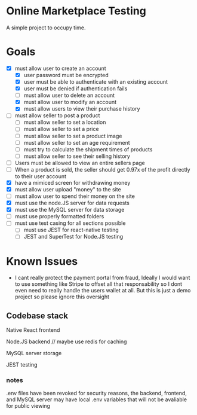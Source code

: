 # Online Marketplace Testing
A simple project to occupy time.

# Goals
- [x] must allow user to create an account
    - [x] user password must be encrypted
    - [x] user must be able to authenticate with an existing account
    - [x] user must be denied if authentication fails
    - [ ] must allow user to delete an account
    - [x] must allow user to modify an account
    - [x] must allow users to view their purchase history
- [ ] must allow seller to post a product
    - [ ] must allow seller to set a location
    - [ ] must allow seller to set a price
    - [ ] must allow seller to set a product image
    - [ ] must allow seller to set an age requirement
    - [ ] must try to calculate the shipment times of products
    - [ ] must allow seller to see their selling history
- [ ] Users must be allowed to view an entire sellers page
- [ ] When a product is sold, the seller should get 0.97x of the profit directly to their user account
- [x] have a mimiced screen for withdrawing money
- [x] must allow user upload "money" to the site
- [ ] must allow user to spend their money on the site
- [x] must use the node.JS server for data requests
- [x] must use the MySQL server for data storage
- [ ] must use properly formatted folders
- [ ] must use test casing for all sections possible
    - [ ] must use JEST for react-native testing
    - [ ] JEST and SuperTest for Node.JS testing

# Known Issues
- I cant really protect the payment portal from fraud, Ideally I would want to use something like Stripe to offset all that responsability so I dont even need to really handle the users wallet at all. But this is just a demo project so please ignore this oversight







## Codebase stack
Native React frontend

Node.JS backend // maybe use redis for caching

MySQL server storage

JEST testing


### notes

.env files have been revoked for security reasons, the backend, frontend, and MySQL server may have local .env variables that will not be avaliable for public viewing 